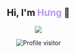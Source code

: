 <h2 align="center">
  Hi, I'm <span style="color:#B794F4;">Hưng</span> 👋
</h2>

<p align="center">
  <a href="https://github.com/lethanhnhathung"><img src="https://readme-typing-svg.herokuapp.com/?lines=IT+student;.NET+Backend+Enthusiast;Always+learning+new+things&center=true&width=380&height=85"></a>
</p>

<p align="center">
  <img src="https://komarev.com/ghpvc/?username=lethanhnhathung&label=Profile%20views&color=0e75b6&style=flat" alt="Profile visitor" />
</p>

<!--
**lethanhnhathung/lethanhnhathung** is a ✨ _special_ ✨ repository because its `README.md` (this file) appears on your GitHub profile.

Here are some ideas to get you started:

- 🔭 I’m currently working on ...
- 🌱 I’m currently learning ...
- 👯 I’m looking to collaborate on ...
- 🤔 I’m looking for help with ...
- 💬 Ask me about ...
- 📫 How to reach me: ...
- 😄 Pronouns: ...
- ⚡ Fun fact: ...
-->

